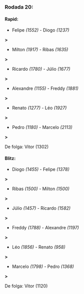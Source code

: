 ### Rodada 20:

#### Rapid:

* Felipe *(1552)*     -     Diogo *(1237)*

 **>** 
* Milton *(1917)*     -     Ribas *(1635)*

 **>** 
* Ricardo *(1780)*     -     Júlio *(1677)*

 **>** 
* Alexandre *(1155)*     -     Freddy *(1881)*

 **>** 
* Renato *(1277)*     -     Léo *(1927)*

 **>** 
* Pedro *(1180)*     -     Marcelo *(2113)*

 **>** 

De folga: Vitor (1302)

#### Blitz:

* Diogo *(1455)*     -     Felipe *(1378)*

 **>** 
* Ribas *(1500)*     -     Milton *(1500)*

 **>** 
* Júlio *(1457)*     -     Ricardo *(1582)*

 **>** 
* Freddy *(1788)*     -     Alexandre *(1197)*

 **>** 
* Léo *(1856)*     -     Renato *(958)*

 **>** 
* Marcelo *(1798)*     -     Pedro *(1368)*

 **>** 

De folga: Vitor (1120)

